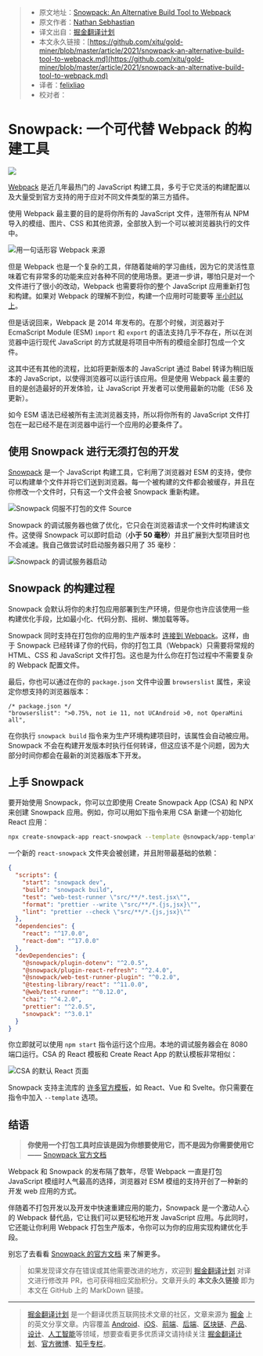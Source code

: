 > * 原文地址：[Snowpack: An Alternative Build Tool to Webpack](https://blog.bitsrc.io/snowpack-an-alternative-build-tool-to-webpack-9e8da197071d)
> * 原文作者：[Nathan Sebhastian](https://medium.com/@nathansebhastian)
> * 译文出自：[掘金翻译计划](https://github.com/xitu/gold-miner)
> * 本文永久链接：[https://github.com/xitu/gold-miner/blob/master/article/2021/snowpack-an-alternative-build-tool-to-webpack.md](https://github.com/xitu/gold-miner/blob/master/article/2021/snowpack-an-alternative-build-tool-to-webpack.md)
> * 译者：[felixliao](https://github.com/felixliao)
> * 校对者：

# Snowpack: 一个可代替 Webpack 的构建工具

![](https://cdn-images-1.medium.com/max/2024/1*XElS7rQXRta2vXlqLti4VQ.png)

[Webpack](https://webpack.js.org/) 是近几年最热门的 JavaScript 构建工具，多亏于它灵活的构建配置以及大量受到官方支持的用于应对不同文件类型的第三方插件。

使用 Webpack 最主要的目的是将你所有的 JavaScript 文件，连带所有从 NPM 导入的模组、图片、CSS 和其他资源，全部放入到一个可以被浏览器执行的文件中。

![用一句话形容 Webpack [来源](https://www.snowpack.dev/concepts/how-snowpack-works)](https://cdn-images-1.medium.com/max/3840/1*XRoIfAWL1JkSECMDC6n5Hw.png)

但是 Webpack 也是一个复杂的工具，伴随着陡峭的学习曲线，因为它的灵活性意味着它有非常多的功能来应对各种不同的使用场景。更进一步讲，哪怕只是对一个文件进行了很小的改动，Webpack 也需要将你的整个 JavaScript 应用重新打包和构建。如果对 Webpack 的理解不到位，构建一个应用时可能要等 [半小时以上](https://stackoverflow.com/questions/56431031/why-does-npm-run-build-take-30-minutes-on-development-server-and-less-than-a)。

但是话说回来，Webpack 是 2014 年发布的。在那个时候，浏览器对于 EcmaScript Module (ESM) `import` 和 `export` 的语法支持几乎不存在，所以在浏览器中运行现代 JavaScript 的方式就是将项目中所有的模组全部打包成一个文件。

这其中还有其他的流程，比如将更新版本的 JavaScript 通过 Babel 转译为稍旧版本的 JavaScript，以使得浏览器可以运行该应用。但是使用 Webpack 最主要的目的是创造最好的开发体验，让 JavaScript 开发者可以使用最新的功能（ES6 及更新）。

如今 ESM 语法已经被所有主流浏览器支持，所以将你所有的 JavaScript 文件打包在一起已经不是在浏览器中运行一个应用的必要条件了。

## 使用 Snowpack 进行无须打包的开发

[Snowpack](https://www.snowpack.dev/) 是一个 JavaScript 构建工具，它利用了浏览器对 ESM 的支持，使你可以构建单个文件并将它们送到浏览器。每一个被构建的文件都会被缓存，并且在你修改一个文件时，只有这一个文件会被 Snowpack 重新构建。

![Snowpack 伺服不打包的文件 [Source](https://www.snowpack.dev/concepts/how-snowpack-works)](https://cdn-images-1.medium.com/max/3840/1*Ep5bOeYn1t-Y0XnSRUD2mA.png)

Snowpack 的调试服务器也做了优化，它只会在浏览器请求一个文件时构建该文件。这使得 Snowpack 可以即时启动（**小于 50 毫秒**）并且扩展到大型项目时也不会减速。我自己做尝试时启动服务器只用了 35 毫秒：

![Snowpack 的调试服务器启动](https://cdn-images-1.medium.com/max/2906/1*EpNPrzN0EeeEYlMM3SLIWw.png)

## Snowpack 的构建过程

Snowpack 会默认将你的未打包应用部署到生产环境，但是你也许应该使用一些构建优化手段，比如最小化、代码分割、摇树、懒加载等等。

Snowpack 同时支持在打包你的应用的生产版本时 [连接到 Webpack](https://www.npmjs.com/package/@snowpack/plugin-webpack)。这样，由于 Snowpack 已经转译了你的代码，你的打包工具（Webpack）只需要将常规的 HTML、CSS 和 JavaScript 文件打包。这也是为什么你在打包过程中不需要复杂的 Webpack 配置文件。

最后，你也可以通过在你的 `package.json` 文件中设置 `browserslist` 属性，来设定你想支持的浏览器版本：

```
/* package.json */
"browserslist": ">0.75%, not ie 11, not UCAndroid >0, not OperaMini all",
```

在你执行 `snowpack build` 指令来为生产环境构建项目时，该属性会自动被应用。Snowpack 不会在构建开发版本时执行任何转译，但这应该不是个问题，因为大部分时间你都会在最新的浏览器版本下开发。

## 上手 Snowpack

要开始使用 Snowpack，你可以立即使用 Create Snowpack App (CSA) 和 NPX 来创建 Snowpack 应用。例如，你可以用如下指令来用 CSA 新建一个初始化 React 应用：

```sh
npx create-snowpack-app react-snowpack --template @snowpack/app-template-react
```

一个新的 `react-snowpack` 文件夹会被创建，并且附带最基础的依赖：

```json
{
  "scripts": {
    "start": "snowpack dev",
    "build": "snowpack build",
    "test": "web-test-runner \"src/**/*.test.jsx\"",
    "format": "prettier --write \"src/**/*.{js,jsx}\"",
    "lint": "prettier --check \"src/**/*.{js,jsx}\""
  },
  "dependencies": {
    "react": "^17.0.0",
    "react-dom": "^17.0.0"
  },
  "devDependencies": {
    "@snowpack/plugin-dotenv": "^2.0.5",
    "@snowpack/plugin-react-refresh": "^2.4.0",
    "@snowpack/web-test-runner-plugin": "^0.2.0",
    "@testing-library/react": "^11.0.0",
    "@web/test-runner": "^0.12.0",
    "chai": "^4.2.0",
    "prettier": "^2.0.5",
    "snowpack": "^3.0.1"
  }
}
```

你立即就可以使用 `npm start` 指令运行这个应用。本地的调试服务器会在 8080 端口运行。CSA 的 React 模板和 Create React App 的默认模板非常相似：

![CSA 的默认 React 页面](https://cdn-images-1.medium.com/max/3104/1*j3OQj_TV0ODHJZZpiaTzew.png)

Snowpack 支持主流库的 [许多官方模板](https://github.com/snowpackjs/snowpack/tree/main/create-snowpack-app/cli#official-app-templates)，如 React、Vue 和 Svelte。你只需要在指令中加入 `--template` 选项。

## 结语

> **你使用一个打包工具时应该是因为你想要使用它，而不是因为你需要使用它 ——** [Snowpack 官方文档](https://www.snowpack.dev/concepts/build-pipeline#bundle-for-production)

Webpack 和 Snowpack 的发布隔了数年，尽管 Webpack 一直是打包 JavaScript 模组时人气最高的选择，浏览器对 ESM 模组的支持开创了一种新的开发 web 应用的方式。

伴随着不打包开发以及开发中快速重建应用的能力，Snowpack 是一个激动人心的 Webpack 替代品，它让我们可以更轻松地开发 JavaScript 应用。与此同时，它还能让你利用 Webpack 打包生产版本，令你可以为你的应用实现构建优化手段。

别忘了去看看 [Snowpack 的官方文档](https://www.snowpack.dev/) 来了解更多。

> 如果发现译文存在错误或其他需要改进的地方，欢迎到 [掘金翻译计划](https://github.com/xitu/gold-miner) 对译文进行修改并 PR，也可获得相应奖励积分。文章开头的 **本文永久链接** 即为本文在 GitHub 上的 MarkDown 链接。

---

> [掘金翻译计划](https://github.com/xitu/gold-miner) 是一个翻译优质互联网技术文章的社区，文章来源为 [掘金](https://juejin.im) 上的英文分享文章。内容覆盖 [Android](https://github.com/xitu/gold-miner#android)、[iOS](https://github.com/xitu/gold-miner#ios)、[前端](https://github.com/xitu/gold-miner#前端)、[后端](https://github.com/xitu/gold-miner#后端)、[区块链](https://github.com/xitu/gold-miner#区块链)、[产品](https://github.com/xitu/gold-miner#产品)、[设计](https://github.com/xitu/gold-miner#设计)、[人工智能](https://github.com/xitu/gold-miner#人工智能)等领域，想要查看更多优质译文请持续关注 [掘金翻译计划](https://github.com/xitu/gold-miner)、[官方微博](http://weibo.com/juejinfanyi)、[知乎专栏](https://zhuanlan.zhihu.com/juejinfanyi)。

